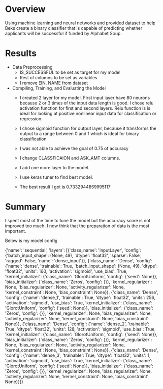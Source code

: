 # Overview

Using machine learning and neural networks and provided dataset to help Beks create a binary classifier that is capable of predicting whether applicants will be successful if funded by Alphabet Soup.

# Results

- Data Preprocessing
    + IS_SUCCESSFUL to be set as target for my model
    + Rest of columns to be set as variables
    + I remove EIN, NAME from dataset
- Compiling, Training, and Evaluating the Model
    + I created 2 layer for my model. First input layer have 80 neurons because 2 or 3 times of the input data length is good. I chose relu activation function for first and second layers. Relu function is is ideal for looking at positive nonlinear input data for classification or regression.

    + I chose sigmoid function for output layer, because it transforms the output to a range between 0 and 1 which is ideal for binary classification

    + I was not able to achieve the goal of 0.75 of accuracy

    + I change CLASSFICAION and ASK_AMT columns. 
    + I add one more layer to the model. 
    + I use keras tuner to find best model.
    + The best result I got is 0.7332944869995117

# Summary
I spent most of the time to tune the model but the accuracy score is not improved too much.
I now think that the preparation of data is the most important. 

Below is my model config

{'name': 'sequential',
 'layers': [{'class_name': 'InputLayer',
   'config': {'batch_input_shape': (None, 49),
    'dtype': 'float32',
    'sparse': False,
    'ragged': False,
    'name': 'dense_input'}},
  {'class_name': 'Dense',
   'config': {'name': 'dense',
    'trainable': True,
    'batch_input_shape': (None, 49),
    'dtype': 'float32',
    'units': 160,
    'activation': 'sigmoid',
    'use_bias': True,
    'kernel_initializer': {'class_name': 'GlorotUniform',
     'config': {'seed': None}},
    'bias_initializer': {'class_name': 'Zeros', 'config': {}},
    'kernel_regularizer': None,
    'bias_regularizer': None,
    'activity_regularizer': None,
    'kernel_constraint': None,
    'bias_constraint': None}},
  {'class_name': 'Dense',
   'config': {'name': 'dense_1',
    'trainable': True,
    'dtype': 'float32',
    'units': 256,
    'activation': 'sigmoid',
    'use_bias': True,
    'kernel_initializer': {'class_name': 'GlorotUniform',
     'config': {'seed': None}},
    'bias_initializer': {'class_name': 'Zeros', 'config': {}},
    'kernel_regularizer': None,
    'bias_regularizer': None,
    'activity_regularizer': None,
    'kernel_constraint': None,
    'bias_constraint': None}},
  {'class_name': 'Dense',
   'config': {'name': 'dense_2',
    'trainable': True,
    'dtype': 'float32',
    'units': 128,
    'activation': 'sigmoid',
    'use_bias': True,
    'kernel_initializer': {'class_name': 'GlorotUniform',
     'config': {'seed': None}},
    'bias_initializer': {'class_name': 'Zeros', 'config': {}},
    'kernel_regularizer': None,
    'bias_regularizer': None,
    'activity_regularizer': None,
    'kernel_constraint': None,
    'bias_constraint': None}},
  {'class_name': 'Dense',
   'config': {'name': 'dense_3',
    'trainable': True,
    'dtype': 'float32',
    'units': 1,
    'activation': 'sigmoid',
    'use_bias': True,
    'kernel_initializer': {'class_name': 'GlorotUniform',
     'config': {'seed': None}},
    'bias_initializer': {'class_name': 'Zeros', 'config': {}},
    'kernel_regularizer': None,
    'bias_regularizer': None,
    'activity_regularizer': None,
    'kernel_constraint': None,
    'bias_constraint': None}}]}

